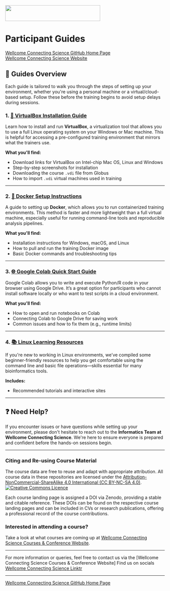 <img src="https://coursesandconferences.wellcomeconnectingscience.org/wp-content/themes/wcc_courses_and_conferences/dist/assets/svg/logo.svg" width="300" height="50"> 

# Participant Guides

[Wellcome Connecting Science GitHub Home Page](https://github.com/WCSCourses) <br /> 
[Wellcome Connecting Science Website](https://coursesandconferences.wellcomeconnectingscience.org/)

## 📘 Guides Overview

Each guide is tailored to walk you through the steps of setting up your environment, whether you're using a personal machine or a virtual/cloud-based setup. Follow these before the training begins to avoid setup delays during sessions.

### 1. [💾 VirtualBox Installation Guide](https://github.com/WCSCourses/WCS_Informatics_Guides/blob/main/Participant_Guides/VM_Guide.md)
Learn how to install and run **VirtualBox**, a virtualization tool that allows you to use a full Linux operating system on your Windows or Mac machine. This is helpful for accessing a pre-configured training environment that mirrors what the trainers use.

**What you'll find:**
- Download links for VirtualBox on Intel-chip Mac OS, Linux and Windows
- Step-by-step screenshots for installation
- Downloading the course `.vdi` file from Globus
- How to import `.vdi` virtual machines used in training

---

### 2. [🐳 Docker Setup Instructions](https://github.com/WCSCourses/WCS_Informatics_Guides/blob/main/Participant_Guides/Docker_guide.md)
A guide to setting up **Docker**, which allows you to run containerized training environments. This method is faster and more lightweight than a full virtual machine, especially useful for running command-line tools and reproducible analysis pipelines.

**What you'll find:**
- Installation instructions for Windows, macOS, and Linux
- How to pull and run the training Docker image
- Basic Docker commands and troubleshooting tips

---

### 3. [🌐 Google Colab Quick Start Guide](https://github.com/WCSCourses/WCS_Informatics_Guides/blob/main/Participant_Guides/Google_Colab.md)
Google Colab allows you to write and execute Python/R code in your browser using Google Drive. It’s a great option for participants who cannot install software locally or who want to test scripts in a cloud environment.

**What you'll find:**
- How to open and run notebooks on Colab
- Connecting Colab to Google Drive for saving work
- Common issues and how to fix them (e.g., runtime limits)

---

### 4. [📚 Linux Learning Resources](https://github.com/WCSCourses/WCS_Informatics_Guides/blob/main/Participant_Guides/linux_learning.md)
If you're new to working in Linux environments, we’ve compiled some beginner-friendly resources to help you get comfortable using the command line and basic file operations—skills essential for many bioinformatics tools.

**Includes:**
- Recommended tutorials and interactive sites

---

## ❓ Need Help?

If you encounter issues or have questions while setting up your environment, please don't hesitate to reach out to the **Informatics Team at Wellcome Connecting Science**. We're here to ensure everyone is prepared and confident before the hands-on sessions begin.

---

### Citing and Re-using Course Material

The course data are free to reuse and adapt with appropriate attribution. All course data in these repositories are licensed under the <a rel="license" href="https://creativecommons.org/licenses/by-nc-sa/4.0/">Attribution-NonCommercial-ShareAlike 4.0 International (CC BY-NC-SA 4.0)</a>. <a rel="license" href="http://creativecommons.org/licenses/by/4.0/"><img alt="Creative Commons Licence" style="border-width:0" src="https://i.creativecommons.org/l/by-nc-sa/4.0/88x31.png" /></a><br /> 

Each course landing page is assigned a DOI via Zenodo, providing a stable and citable reference. These DOIs can be found on the respective course landing pages and can be included in CVs or research publications, offering a professional record of the course contributions.

### Interested in attending a course?

Take a look at what courses are coming up at [Wellcome Connecting Science Courses & Conference Website](https://coursesandconferences.wellcomeconnectingscience.org/our-events/).

---

For more information or queries, feel free to contact us via the [Wellcome Connecting Science Courses & Conference Website]
Find us on socials [Wellcome Connecting Science Linktr](https://linktr.ee/eventswcs)

---

[Wellcome Connecting Science GitHub Home Page](https://github.com/WCSCourses) 
